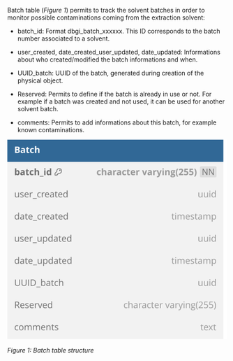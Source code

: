 Batch table (*Figure 1*) permits to track the solvent batches in order to monitor possible contaminations coming from the extraction solvent:

- batch_id: Format dbgi_batch_xxxxxx. This ID corresponds to the batch number associated to a solvent.

- user_created, date_created_user_updated, date_updated: Informations about who created/modified the batch informations and when.

- UUID_batch: UUID of the batch, generated during creation of the physical object.

- Reserved: Permits to define if the batch is already in use or not. For example if a batch was created and not used, it can be used for another solvent batch.

- comments: Permits to add informations about this batch, for example known contaminations.

![image import](assets/images_bruelhed/batch.svg)

*Figure 1: Batch table structure*